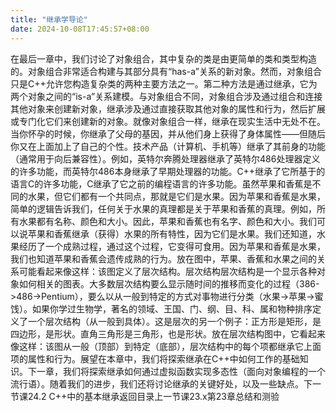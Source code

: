 ```yaml
---
title: "继承学导论"
date: 2024-10-08T17:45:57+08:00
---
```


在最后一章中，我们讨论了对象组合，其中复杂的类是由更简单的类和类型构造的。对象组合非常适合构建与其部分具有“has-a”关系的新对象。然而，对象组合只是C++允许您构造复杂类的两种主要方法之一。第二种方法是通过继承，它为两个对象之间的“is-a”关系建模。与对象组合不同，对象组合涉及通过组合和连接其他对象来创建新对象，继承涉及通过直接获取其他对象的属性和行为，然后扩展或专门化它们来创建新的对象。就像对象组合一样，继承在现实生活中无处不在。当你怀孕的时候，你继承了父母的基因，并从他们身上获得了身体属性——但随后你又在上面加上了自己的个性。技术产品（计算机、手机等）继承了其前身的功能（通常用于向后兼容性）。例如，英特尔奔腾处理器继承了英特尔486处理器定义的许多功能，而英特尔486本身继承了早期处理器的功能。C++继承了它所基于的语言C的许多功能，C继承了它之前的编程语言的许多功能。虽然苹果和香蕉是不同的水果，但它们都有一个共同点，那就是它们是水果。因为苹果和香蕉是水果，简单的逻辑告诉我们，任何关于水果的真理都是关于苹果和香蕉的真理。例如，所有水果都有名称、颜色和大小。因此，苹果和香蕉也有名字、颜色和大小。我们可以说苹果和香蕉继承（获得）水果的所有特性，因为它们是水果。我们还知道，水果经历了一个成熟过程，通过这个过程，它变得可食用。因为苹果和香蕉是水果，我们也知道苹果和香蕉会遗传成熟的行为。放在图中，苹果、香蕉和水果之间的关系可能看起来像这样：该图定义了层次结构。层次结构层次结构是一个显示各种对象如何相关的图表。大多数层次结构要么显示随时间的推移而变化的过程（386->486->Pentium），要么以从一般到特定的方式对事物进行分类（水果->苹果->蜜饯）。如果你学过生物学，著名的领域、王国、门、纲、目、科、属和物种排序定义了一个层次结构（从一般到具体）。这是层次的另一个例子：正方形是矩形，是四边形，是形状。直角三角形是三角形，也是形状。放在层次结构图中，它看起来像这样：该图从一般（顶部）到特定（底部），层次结构中的每个项都继承它上面项的属性和行为。展望在本章中，我们将探索继承在C++中如何工作的基础知识。下一章，我们将探索继承如何通过虚拟函数实现多态性（面向对象编程的一个流行语）。随着我们的进步，我们还将讨论继承的关键好处，以及一些缺点。下一节课24.2 C++中的基本继承返回目录上一节课23.x第23章总结和测验

